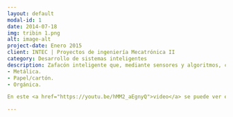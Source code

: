 ```yaml
---
layout: default
modal-id: 1
date: 2014-07-18
img: tribin 1.png
alt: image-alt
project-date: Enero 2015
client: INTEC | Proyectos de ingeniería Mecatrónica II
category: Desarrollo de sistemas inteligentes
description: Zafacón inteligente que, mediante sensores y algoritmos, clasifica la basura de manera automatica en tres tipos:
- Metálica.
- Papel/cartón.
- Orgánica.

En este <a href="https://youtu.be/hMM2_aEgnyQ">video</a> se puede ver en detalle el proceso de diseño, construcción y desarrollo del zafacón. On their website, you can download their free set with 16 icons, or you can purchase the entire set with 146 icons for only $12!

---
```

